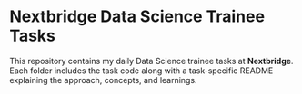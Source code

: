  # Nextbridge Data Science Trainee Tasks

This repository contains my daily Data Science trainee tasks at **Nextbridge**.  
Each folder includes the task code along with a task-specific README explaining the approach, concepts, and learnings.  
